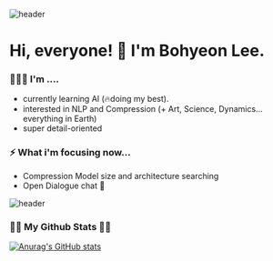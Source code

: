 <!--
**bonniehyeon/bonniehyeon** is a ✨ _special_ ✨ repository because its `README.md` (this file) appears on your GitHub profile.

Here are some ideas to get you started:

- 🔭 I’m currently working on ...
- 🌱 I’m currently learning ...
- 👯 I’m looking to collaborate on ...
- 🤔 I’m looking for help with ...
- 💬 Ask me about ...
- 📫 How to reach me: ...
- 😄 Pronouns: ...
- ⚡ Fun fact: ...
-->
![header](https://capsule-render.vercel.app/api?type=rect&color=FFF2A0&height=50&section=header&text=&fontSize=60)

# Hi, everyone! 👋 I'm Bohyeon Lee.
### 🙆🏻‍♀️ I'm .... 
- currently learning AI (🔥doing my best).
- interested in NLP and Compression (+ Art, Science, Dynamics... everything in Earth) 
- super detail-oriented

### ⚡ What i'm focusing now...
- Compression Model size and architecture searching
- Open Dialogue chat 🤗

![header](https://capsule-render.vercel.app/api?type=rect&color=FFF2A0&height=20&section=footer&text=&fontSize=90)
<h3 align="left">👩‍💻 My Github Stats 👩‍💻</h3>
<div align="left">

[![Anurag's GitHub stats](https://github-readme-stats.vercel.app/api?username=bonniehyeon&hide_title=true&show_icons=true&include_all_commits=true&disable_animations=true&theme=vue)](https://github.com/anuraghazra/github-readme-stats)
</div>


